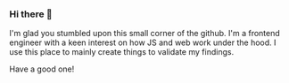 ### Hi there 👋

I'm glad you stumbled upon this small corner of the github. I'm a frontend engineer with a keen interest on how JS and web work under the hood. I use this place to mainly create things to validate my findings. 

Have a good one!

<!--
<table>
  <tr>
    <td>[![Ivin's GitHub stats](https://github-readme-stats.vercel.app/api?username=ivinjose)](https://github.com/ivinjose/github-readme-stats)</td>
    <td>[![Top Langs](https://github-readme-stats.vercel.app/api/top-langs/?username=ivinjose)](https://github.com/ivinjose/github-readme-stats)</td>
  </tr>
</table>



<a href="https://github-readme-stats.vercel.app/api/top-langs/?username=ivinjose">
  <img align="center" src="https://github-readme-stats.vercel.app/api/pin/?username=ivinjose&repo=github-readme-stats" />
</a>
<a href="https://github-readme-stats.vercel.app/api/top-langs/?username=ivinjose">
  <img align="center" src="https://github-readme-stats.vercel.app/api/pin/?username=ivinjose&repo=convoychat" />
</a>







**ivinjose/ivinjose** is a ✨ _special_ ✨ repository because its `README.md` (this file) appears on your GitHub profile.

Here are some ideas to get you started:

- 🔭 I’m currently working on ...
- 🌱 I’m currently learning ...
- 👯 I’m looking to collaborate on ...
- 🤔 I’m looking for help with ...
- 💬 Ask me about ...
- 📫 How to reach me: ...
- 😄 Pronouns: ...
- ⚡ Fun fact: ...
-->
